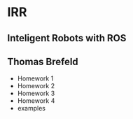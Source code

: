# IRR
## Inteligent Robots with ROS
## Thomas Brefeld

- Homework 1
- Homework 2
- Homework 3
- Homework 4
- examples
